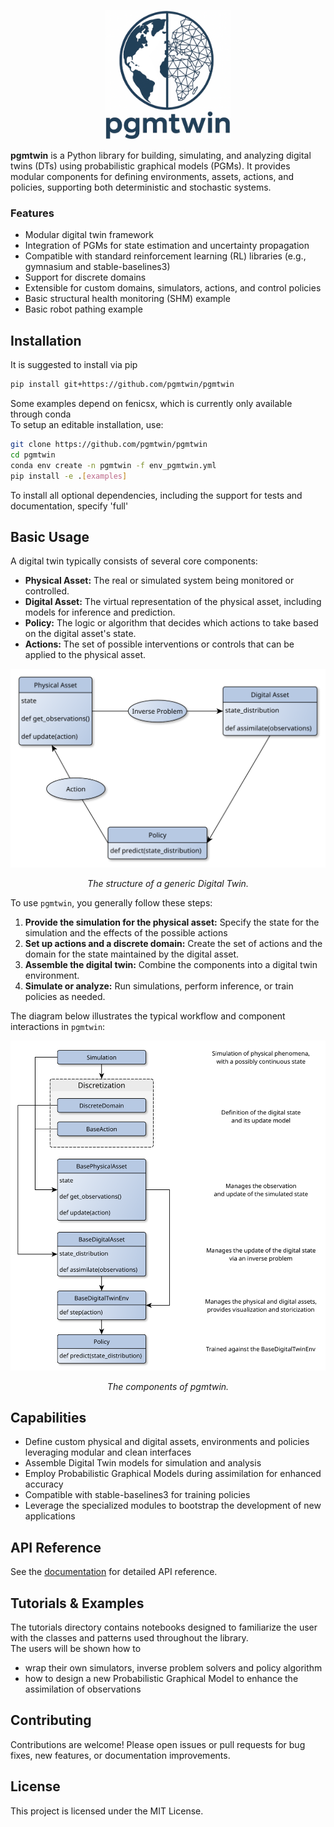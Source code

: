 <p align="center">
  <a href="https://github.com/lfabris-mhpc/pgmtwin" target="_blank" >
    <img alt="pgmtwin logo" src="readme/pgmtwin_logo.png" width="200" />
  </a>
</p>

**pgmtwin** is a Python library for building, simulating, and analyzing digital twins (DTs) using probabilistic graphical models (PGMs). It provides modular components for defining environments, assets, actions, and policies, supporting both deterministic and stochastic systems.

### Features

- Modular digital twin framework
- Integration of PGMs for state estimation and uncertainty propagation
- Compatible with standard reinforcement learning (RL) libraries (e.g., gymnasium and stable-baselines3)
- Support for discrete domains
- Extensible for custom domains, simulators, actions, and control policies
- Basic structural health monitoring (SHM) example
- Basic robot pathing example

## Installation

It is suggested to install via pip
```bash
pip install git+https://github.com/pgmtwin/pgmtwin
```
Some examples depend on fenicsx, which is currently only available through conda  
To setup an editable installation, use:
```bash
git clone https://github.com/pgmtwin/pgmtwin
cd pgmtwin
conda env create -n pgmtwin -f env_pgmtwin.yml
pip install -e .[examples]
```
To install all optional dependencies, including the support for tests and documentation, specify 'full'

## Basic Usage
A digital twin typically consists of several core components:
- **Physical Asset:** The real or simulated system being monitored or controlled.
- **Digital Asset:** The virtual representation of the physical asset, including models for inference and prediction.
- **Policy:** The logic or algorithm that decides which actions to take based on the digital asset's state.
- **Actions:** The set of possible interventions or controls that can be applied to the physical asset.

<!-- ![digital_twin](./readme/digital_twin.svg) -->
<p align="center">
<img src="readme/digital_twin.svg" alt>
</p>
<p align="center">
<em>The structure of a generic Digital Twin.</em>
</p>

To use `pgmtwin`, you generally follow these steps:
1. **Provide the simulation for the physical asset:** Specify the state for the simulation and the effects of the possible actions
2. **Set up actions and a discrete domain:** Create the set of actions and the domain for the state maintained by the digital asset.
3. **Assemble the digital twin:** Combine the components into a digital twin environment.
4. **Simulate or analyze:** Run simulations, perform inference, or train policies as needed.

The diagram below illustrates the typical workflow and component interactions in `pgmtwin`:

<!-- ![pgmtwin](./readme/pgmtwin_schema.svg) -->
<p align="center">
<img src="readme/pgmtwin_schema.svg" alt>
</p>
<p align="center">
<em>The components of pgmtwin.</em>
</p>

## Capabilities

- Define custom physical and digital assets, environments and policies leveraging modular and clean interfaces
- Assemble Digital Twin models for simulation and analysis
- Employ Probabilistic Graphical Models during assimilation for enhanced accuracy
- Compatible with stable-baselines3 for training policies
- Leverage the specialized modules to bootstrap the development of new applications

## API Reference

See the [documentation](docs/) for detailed API reference.

## Tutorials & Examples

The tutorials directory contains notebooks designed to familiarize the user with the classes and patterns used throughout the library.  
The users will be shown how to 
- wrap their own simulators, inverse problem solvers and policy algorithm
- how to design a new Probabilistic Graphical Model to enhance the assimilation of observations


## Contributing

Contributions are welcome! Please open issues or pull requests for bug fixes, new features, or documentation improvements.

## License

This project is licensed under the MIT License.
